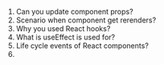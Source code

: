 1. Can you update component props?
2. Scenario when component get rerenders?
3. Why you used React hooks?
4. What is useEffect is used for?
5. Life cycle events of React components?
6. 
